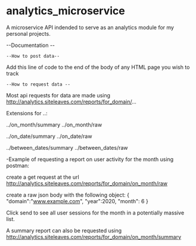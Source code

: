 # analytics_microservice
A microservice API indended to serve as an analytics module for my personal projects.

--Documentation --


	--How to post data--

Add this line of code to the end of the body of any HTML page you wish to track
<script content-type="text/javascript" src="http://analytics.siteleaves.com/cdn/logscript"></script>

	--How to request data --

Most api requests for data are made using http://analytics.siteleaves.com/reports/for_domain/...

Extensions for ..:

../on_month/summary
../on_month/raw

../on_date/summary
../on_date/raw

../between_dates/summary
../between_dates/raw



-Example of requesting a report on user activity for the month using postman:

create a get request at the url http://analytics.siteleaves.com/reports/for_domain/on_month/raw

create a raw json body with the following object:
{
	"domain":"www.example.com",
	"year":2020,
	"month": 6
}

Click send to see all user sessions for the month in a potentially massive list.

A summary report can also be requested using http://analytics.siteleaves.com/reports/for_domain/on_month/summary
